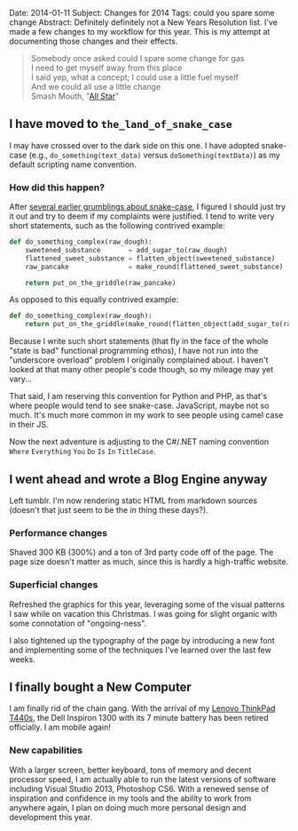 Date:     2014-01-11
Subject:  Changes for 2014
Tags:     could you spare some change
Abstract: Definitely definitely not a New Years Resolution list.  I've made a few changes to my workflow for this year.  This is my attempt at documenting those changes and their effects.

> Somebody once asked could I spare some change for gas<br />
> I need to get myself away from this place<br />
> I said yep, what a concept; I could use a little fuel myself<br />
> And we could all use a little change<br />
> <span class="quoth">Smash Mouth, "[All Star](http://en.wikipedia.org/wiki/All_Star_(song))"</span>

## I have moved to `the_land_of_snake_case`

I may have crossed over to the dark side on this one.  I have adopted snake-case (e.g., `do_something(text_data)` versus `doSomething(textData)`) as my default scripting name convention.

### How did this happen?

After [several earlier grumblings about snake-case](python_impressions.html), I figured I should just try it out and try to deem if my complaints were justified.  I tend to write very short statements, such as the following contrived example:

```python
def do_something_complex(raw_dough):
	sweetened_substance       = add_sugar_to(raw_dough)
    flattened_sweet_substance = flatten_object(sweetened_substance)
    raw_pancake               = make_round(flattened_sweet_substance)

    return put_on_the_griddle(raw_pancake)
```

As opposed to this equally contrived example:

```python
def do_something_complex(raw_dough):
	return put_on_the_griddle(make_round(flatten_object(add_sugar_to(raw_dough))))
```

Because I write such short statements (that fly in the face of the whole "state is bad" functional programming ethos), I have not run into the "underscore overload" problem I originally complained about.  I haven't looked at that many other people's code though, so my mileage may yet vary...

That said, I am reserving this convention for Python and PHP, as that's where people would tend to see snake-case.  JavaScript, maybe not so much.  It's much more common in my work to see people using camel case in their JS.

Now the next adventure is adjusting to the C#/.NET naming convention `Where` `Everything` `You` `Do` `Is` `In` `TitleCase`.

## I went ahead and wrote a Blog Engine anyway

Left tumblr.  I'm now rendering static HTML from markdown sources (doesn't that just seem to be the *in* thing these days?).

### Performance changes

Shaved 300 KB (300%) and a ton of 3rd party code off of the page.  The page size doesn't matter as much, since this is hardly a high-traffic website.

### Superficial changes

Refreshed the graphics for this year, leveraging some of the visual patterns I saw while on vacation this Christmas.  I was going for slight organic with some connotation of "ongoing-ness".

I also tightened up the typography of the page by introducing a new font and implementing some of the techniques I've learned over the last few weeks.

## I finally bought a New Computer

I am finally rid of the chain gang.  With the arrival of my [Lenovo ThinkPad T440s](http://shop.lenovo.com/us/en/laptops/thinkpad/t-series/t440s/), the Dell Inspiron 1300 with its 7 minute battery has been retired officially.  I am mobile again!

### New capabilities

With a larger screen, better keyboard, tons of memory and decent processor speed, I am actually able to run the latest versions of software including Visual Studio 2013, Photoshop CS6.  With a renewed sense of inspiration and confidence in my tools and the ability to work from anywhere again, I plan on doing much more personal design and development this year.
